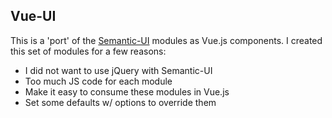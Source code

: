 ## Vue-UI
This is a 'port' of the [Semantic-UI](https://github.com/Semantic-Org/Semantic-UI/tree/1.0) modules as Vue.js components.
I created this set of modules for a few reasons:
* I did not want to use jQuery with Semantic-UI
* Too much JS code for each module
* Make it easy to consume these modules in Vue.js
* Set some defaults w/ options to override them

### <ui-progress>
